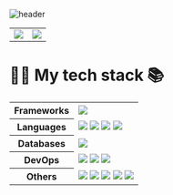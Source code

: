 ![header](https://capsule-render.vercel.app/api?type=soft&text=🙋‍♂️%20Hi%20there%20🙇‍♂️&fontColor=ffffff&color=006AFF)  
<table>
  <tr>
    <td>
      <img src="https://github-readme-stats-one-bice.vercel.app/api?username=seungwontech&show_icons=true&include_all_commits=true&theme=transparent&locale=kr&" />
    </td>
    <td>
       <img src="https://streak-stats.demolab.com?user=seungwontech&theme=transparent&locale=ko&date_format=%5BY.%5Dn.j" />
    </td>
  </tr>
</table>

# 👨‍💻 My tech stack 📚

<table>
  <tr>
    <th>Frameworks</th>
    <td>
      <img src="https://img.shields.io/badge/-springboot-FFFFFF.svg?&style=for-the-badge&logo=springboot&logoColor=6DB33F" />
    </td>
  </tr>
  <tr>
    <th>Languages</th>
    <td>
      <img src="https://img.shields.io/badge/-java-FFFFFF.svg?&style=for-the-badge&logo=openjdk&logoColor=000000" />
      <img src="https://img.shields.io/badge/-javascript-FFFFFF.svg?&style=for-the-badge&logo=javascript&logoColor=F7DF1E" />
      <img src="https://img.shields.io/badge/-html5-FFFFFF.svg?&style=for-the-badge&logo=html5&logoColor=E34F26" />
      <img src="https://img.shields.io/badge/-CSS3-FFFFFF.svg?&style=for-the-badge&logo=CSS3&logoColor=1572B6" />
    </td>
  </tr>
 <tr>
    <th>Databases</th>
    <td>
      <img src="https://img.shields.io/badge/-mariadb-FFFFFF.svg?&style=for-the-badge&logo=mariadb&logoColor=003545" />
    </td>
  </tr>
 <tr>
    <th>DevOps</th>
    <td>
      <img src="https://img.shields.io/badge/-apachetomcat-FFFFFF.svg?&style=for-the-badge&logo=apachetomcat&logoColor=F8DC75" />
      <img src="https://img.shields.io/badge/-docker-FFFFFF.svg?&style=for-the-badge&logo=docker&logoColor=2496ED" />
      <img src="https://img.shields.io/badge/-postman-FFFFFF.svg?&style=for-the-badge&logo=postman&logoColor=FF6C37" />
    </td>
  </tr>
 <tr>
    <th>Others</th>
    <td>
        <img src="https://img.shields.io/badge/-jquery-FFFFFF.svg?&style=for-the-badge&logo=jquery&logoColor=0769AD" />
        <img src="https://img.shields.io/badge/-idea-FFFFFF.svg?&style=for-the-badge&logo=intellijidea&logoColor=000000" />
        <img src="https://img.shields.io/badge/-eclipse-FFFFFF.svg?&style=for-the-badge&logo=eclipseide&logoColor=2C2255" />
        <img src="https://img.shields.io/badge/-notion-FFFFFF.svg?&style=for-the-badge&logo=notion&logoColor=000000" />
        <a href="https://seungwontech.tistory.com/" target="_blank">
          <img src="https://img.shields.io/badge/-tistory-FFFFFF.svg?&style=for-the-badge&logo=tistory&logoColor=000000" />
        </a>
    </td>
  </tr>
</table>
